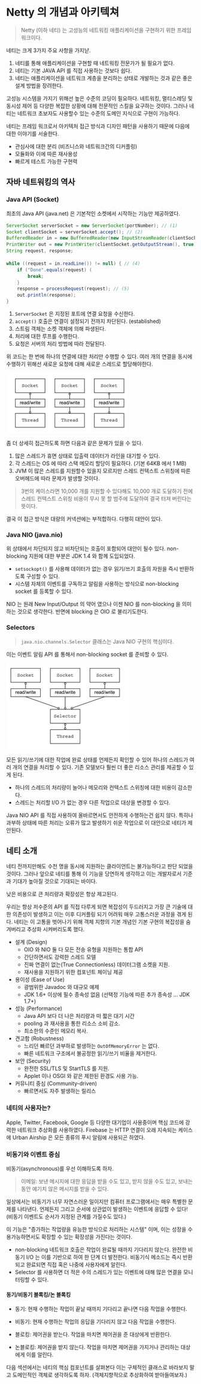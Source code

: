 # Netty 의 개념과 아키텍쳐

> Netty (이하 네티) 는 고성능의 네트워킹 애플리케이션을 구현하기 위한 프레임워크이다.

네티는 크게 3가지 주요 사항을 가지낟.

1. 네티를 통해 애플리케이션을 구현할 때 네트워킹 전문가가 될 필요가 없다.
2. 네티는 기본 JAVA API 를 직접 사용하는 것보다 쉽다.
3. 네티는 애플리케이션을 네트워크 계층을 분리하는 상태로 개발하는 것과 같은 좋은 설계 방법을 장려한다.

고성능 시스템을 가지기 위해선 높은 수준의 코딩이 필요하다. 네트워킹, 멀티스레딩 및 동시성 제어 등 다양한 복잡한 상황에 대해 전문적인 스킬을 요구하는 것이다. 그러나 네티는 네트워크 초보자도 사용할수 있는 수준의 도메인 지식으로 구현이 가능하다.

네티는 프레임 워크로서 아키텍처 접근 방식과 디자인 패턴을 사용하기 때문에 다음에 대한 이야기를 서술한다.

- 관심사에 대한 분리 (비즈니스와 네트워크간의 디커플링)
- 모듈화와 이에 따른 재사용성
- 빠르게 테스트 가능한 구현력

## 자바 네트워킹의 역사

### Java API (Socket)

최초의 Java API (java.net) 은 기본적인 소켓에서 시작하는 기능만 제공하였다.

```java
ServerSocket serverSocket = new ServerSocket(portNumber); // (1)
Socket clientSocket = serverSocket.accept(); // (2)
BufferedReader in = new BufferedReader(new InputStreamReader(clientSocket.getInputStream())); // (3)
PrintWriter out = new PrintWriter(clientSocket.getOutputStream(), true);
String request, response;

while ((request = in.readLine()) != null) { // (4)
    if ("Done".equals(request) (
        break;
    }
    response = processRequest(request); // (5)
    out.println(response);
} 
```

1. `ServerSocket` 은 지정된 포트에 연결 요청을 수신한다.
2. `accept()` 호출은 연결이 설정되기 전까지 차단된다. (established)
3. 스트림 객체는 소켓 객체에 의해 파생된다.
4. 처리에 대한 루프를 수행한다.
5. 요청은 서버의 처리 방법에 따라 전달된다.

위 코드는 한 번에 하나의 연결에 대한 처리만 수행할 수 있다. 여러 개의 연결을 동시에 수행하기 위해선 새로운 요청에 대해 새로운 스레드로 할당해야한다.

![Multiple + Blocking I/O](./images/01.PNG "Multiple + Blocking I/O")

좀 더 상세히 접근하도록 하면 다음과 같은 문제가 있을 수 있다.

1. 많은 스레드가 휴면 상태로 입출력 데이터가 라인을 대기할 수 있다.
2. 각 스레드는 OS 에 따라 스택 메모리 할당이 필요하다. (기본 64KB 에서 1 MB)
3. JVM 이 많은 스레드를 지원할수 있을지 모르지만 스레드 컨텍스트 스위칭에 따른 오버헤드에 따라 문제가 발생할 것이다.

> 3번의 케이스라면 10,000 개를 지원할 수 있다해도 10,000 개로 도달하기 전에 스레드 컨텍스트 스위칭 비용이 무시 못 할 범주에 도달하여 결국 터져 버린다는 뜻이다.

결국 이 접근 방식은 대량의 커넥션에는 부적합하다. 다행히 대안이 있다.

### Java NIO (java.nio)

위 상태에서 차단되지 않고 비차단되는 호출이 포함되어 대안이 될수 있다. non-blocking 지원에 대한 부분은 JDK 1.4 와 함께 도입되었다.

- `setsockopt()` 를 사용해 데이터가 없는 경우 읽기/쓰기 호출의 자원을 즉시 반환하도록 구성할 수 있다.
- 시스템 자체의 이벤트를 구독하고 알림을 사용하는 방식으로 non-blocking socket 를 등록할 수 있다.

NIO 는 원래 New Input/Output 의 약어 였으나 이젠 NIO 를 non-blocking 을 의미하는 것으로 생각한다. 반면에 blocking 은 OIO 로 불리기도한다.

### Selectors

> `java.nio.channels.Selector` 클래스는 Java NIO 구현의 핵심이다.

이는 이벤트 알림 API 를 통해서 non-blocking socket 를 준비할 수 있다.

![Selector, Non-Blocking I/O](./images/02.PNG "Selector, Non-Blocking I/O")

모든 읽기/쓰기에 대한 작업에 완료 상태를 언제든지 확인할 수 있어 하나의 스레드가 여러 개의 연결을 처리할 수 있다. 기존 모델보다 훨씬 더 좋은 리소스 관리를 제공할 수 있게 된다.

- 하나의 스레드의 처리량이 늘어나 메모리와 컨텍스트 스위칭에 대한 비용이 감소한다.
- 스레드는 처리할 I/O 가 없는 경우 다른 작업으로 대상을 변경할 수 있다.

Java NIO API 를 직접 사용하여 올바르면서도 안전하게 수행하는건 쉽지 않다. 특히나 과부하 상태에 따른 처리는 오류가 많고 발생하기 쉬운 작업으로 이 대안으로 네티가 제안된다.

## 네티 소개

네티 전까지만해도 수천 명을 동시에 지원하는 클라이언트는 불가능하다고 판단 되었을 것이다. 그러나 앞으로 네티를 통해 이 기능을 당연하게 생각하고 이는 개발자로서 기준과 기대가 높아질 것으로 기대되는 바이다.

낮은 비용으로 큰 처리량과 확장성은 항상 제고된다.

우리는 항상 저수준의 API 를 직접 다루게 되면 복잡성이 두드러지고 가장 큰 기술에 대한 의존성이 발생하고 이는 이후 디커플링 되기 어려워 매우 고통스러운 과정을 겪게 된다. 네티는 이 고통을 벗어나기 위해 객체 지향의 기본 개념인 기본 구현의 복잡성을 숨겨버리고 추상화 시켜버리도록 했다.

- 설계 (Design)
  - OIO 와 NIO 둘 다 모든 전송 유형을 지원하는 통합 API
  - 간단하면서도 강력한 스레드 모델
  - 진짜 연결이 없는(True Connectionless) 데이터그램 소켓을 지원.
  - 재사용을 지원하기 위한 컴포넌트 체이닝 제공
- 용이성 (Ease of Use)
  - 광범위한 Javadoc 와 대규모 예제
  - JDK 1.6+ 이상에 필수 종속성 없음 (선택정 기능에 따른 추가 종속성 ... JDK 1.7+)
- 성능 (Performance)
  - Java API 보다 더 나은 처리량과 떠 짧은 대기 시간
  - pooling 과 재사용을 통한 리소스 소비 감소.
  - 최소한의 수준인 메모리 복사.
- 견고함 (Robustness)
  - 느리던 빠르던 과부하로 발생하는 `OutOfMemoryError` 는 없다.
  - 빠른 네트워크 구조에서 불공정한 읽기/쓰기 비율을 제거한다.
- 보안 (Security)
  - 완전한 SSL/TLS 및 StartTLS 를 지원.
  - Applet 이나 OSGI 와 같은 제한된 환경도 사용 가능.
- 커뮤니티 중심 (Community-driven)
  - 빠르면서도 자주 발생하는 릴리스

### 네티의 사용자는?

Apple, Twitter, Facebook, Google 등 다양한 대기업이 사용중이며 핵심 코드에 강력한 네트워크 추상화를 사용하였다. Firebase 는 HTTP 연결이 오래 지속되는 케이스에 Urban Airship 은 모든 종류의 푸시 알림에 사용되곤 하였다.

### 비동기와 이벤트 중심

비동기(asynchronous)를 우선 이해하도록 하자.

> 이메일: 보낸 메시지에 대한 응답을 받을 수도 있고, 받지 않을 수도 있고, 보내는 동안 예기치 않은 메시지를 받을 수 있다.

일상에서는 비동기가 너무 자연스러운 일이지만 컴퓨터 프로그램에서는 매우 특별한 문제를 나타낸다. 언제든지 그리고 순서에 상관없이 발생하는 이벤트에 응답할 수 있다! (비동기 이벤트도 순서가 지정된 관계를 가질수도 있다.)

이 기능은 "증가하는 작업량을 유능한 방식으로 처리하는 시스템" 이며, 이는 성장을 수용가능하면서도 확장할 수 있는 확장성을 가진다는 것이다.

- non-blocking 네트워크 호출은 작업이 완료될 때까지 기다리지 않는다. 완전한 비동기 I/O 는 이를 기반으로 하여 한 단계 더 발전한다. 비동기식 메소드는 즉시 반환되고 완료되면 직접 혹은 나중에 사용자에게 알린다.
- Selector 를 사용하면 더 적은 수의 스레드가 있는 이벤트에 대해 많은 연결을 모니터링할 수 있다.

#### 동기/비동기 블록킹/논 블록킹

- 동기: 현재 수행하는 작업이 끝날 때까지 기다리고 끝나면 다음 작업을 수행한다.
- 비동기: 현재 수행하는 작업의 응답을 기다리지 않고 다음 작업을 수행한다.

- 블로킹: 제어권을 받는다. 작업을 마치면 제어권을 준 대상에게 반환한다.
- 논블로킹: 제어권을 받지 않는다. 작업을 마치면 제어권을 가지거나 관리하는 대상에게 이를 알린다.

다음 섹션에서는 네티의 핵심 컴포넌트를 살펴본다 이는 구체적인 클래스로 바라보지 말고 도메인적인 객체로 생각하도록 하자. (객체지향적으로 추상화하여 받아들여보자.)
